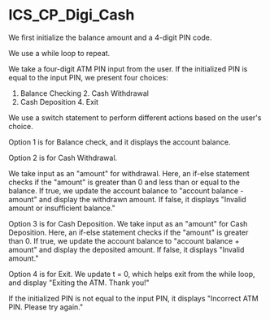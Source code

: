 # ICS_CP_Digi_Cash
We first initialize the balance amount and a 4-digit PIN code.

We use a while loop to repeat.

We take a four-digit ATM PIN input from the user. If the initialized PIN is equal to the input PIN, we present four choices:

1. Balance Checking             2. Cash Withdrawal
3. Cash Deposition              4. Exit

We use a switch statement to perform different actions based on the user's choice.

Option 1 is for Balance check, and it displays the account balance.

Option 2 is for Cash Withdrawal. 

We take input as an "amount" for withdrawal. Here, an if-else statement checks if the "amount" is greater than 0 and less than or equal to the balance. If true, we update the account balance to "account balance - amount" and display the withdrawn amount. If false, it displays "Invalid amount or insufficient balance."

Option 3 is for Cash Deposition. We take input as an "amount" for Cash Deposition. Here, an if-else statement checks if the "amount" is greater than 0. If true, we update the account balance to "account balance + amount" and display the deposited amount. If false, it displays "Invalid amount."

Option 4 is for Exit. We update t = 0, which helps exit from the while loop, and display "Exiting the ATM. Thank you!"

If the initialized PIN is not equal to the input PIN, it displays "Incorrect ATM PIN. Please try again."
